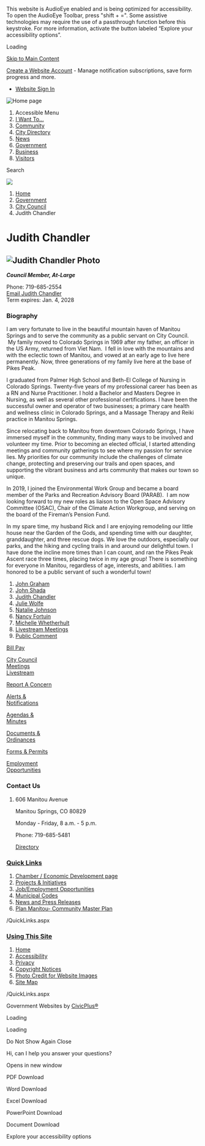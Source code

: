 This website is AudioEye enabled and is being optimized for accessibility. To open the AudioEye Toolbar, press "shift + =". Some assistive technologies may require the use of a passthrough function before this keystroke. For more information, activate the button labeled “Explore your accessibility options”.

Loading

[Skip to Main Content](https://www.manitouspringsgov.com/204/Judith-Chandler/)

[Create a Website Account](https://www.manitouspringsgov.com/MyAccount/ProfileCreate) - Manage notification subscriptions, save form progress and more.   

- [Website Sign In](https://www.manitouspringsgov.com/MyAccount)

![Home page](https://www.manitouspringsgov.com/ImageRepository/Document?documentID=4398)

1. Accessible Menu
2. [I Want To...](https://www.manitouspringsgov.com/9/I-Want-To)
3. [Community](https://www.manitouspringsgov.com/101/Community)
4. [City Directory](https://www.manitouspringsgov.com/directory.aspx)
5. [News](https://www.manitouspringsgov.com/482/News)
6. [Government](https://www.manitouspringsgov.com/27/Government)
7. [Business](https://www.manitouspringsgov.com/35/Business)
8. [Visitors](https://www.manitouspringsgov.com/31/Visitors)

Search

![](https://www.manitouspringsgov.com/ImageRepository/Document?documentID=5801)

1. [Home](https://www.manitouspringsgov.com)
2. [Government](https://www.manitouspringsgov.com/27/Government)
3. [City Council](https://www.manitouspringsgov.com/201/City-Council)
4. Judith Chandler

# Judith Chandler

## ![Judith Chandler Photo](https://www.manitouspringsgov.com/ImageRepository/Document?documentId=2148)

***Council Member, At-Large***

Phone: 719-685-2554  
[Email Judith Chandler](mailto:jchandler@manitouspringsco.gov)   
Term expires: Jan. 4, 2028

### Biography

I am very fortunate to live in the beautiful mountain haven of Manitou Springs and to serve the community as a public servant on City Council.  My family moved to Colorado Springs in 1969 after my father, an officer in the US Army, returned from Viet Nam.  I fell in love with the mountains and with the eclectic town of Manitou, and vowed at an early age to live here permanently. Now, three generations of my family live here at the base of Pikes Peak.

I graduated from Palmer High School and Beth-El College of Nursing in Colorado Springs. Twenty-five years of my professional career has been as a RN and Nurse Practitioner. I hold a Bachelor and Masters Degree in Nursing, as well as several other professional certifications. I have been the successful owner and operator of two businesses; a primary care health and wellness clinic in Colorado Springs, and a Massage Therapy and Reiki practice in Manitou Springs.

Since relocating back to Manitou from downtown Colorado Springs, I have immersed myself in the community, finding many ways to be involved and volunteer my time. Prior to becoming an elected official, I started attending meetings and community gatherings to see where my passion for service lies. My priorities for our community include the challenges of climate change, protecting and preserving our trails and open spaces, and supporting the vibrant business and arts community that makes our town so unique.

In 2019, I joined the Environmental Work Group and became a board member of the Parks and Recreation Advisory Board (PARAB).  I am now looking forward to my new roles as liaison to the Open Space Advisory Committee (OSAC), Chair of the Climate Action Workgroup, and serving on the board of the Fireman’s Pension Fund.

In my spare time, my husband Rick and I are enjoying remodeling our little house near the Garden of the Gods, and spending time with our daughter, granddaughter, and three rescue dogs. We love the outdoors, especially our parks, and the hiking and cycling trails in and around our delightful town. I have done the incline more times than I can count, and ran the Pikes Peak Ascent race three times, placing twice in my age group! There is something for everyone in Manitou, regardless of age, interests, and abilities. I am honored to be a public servant of such a wonderful town!

1. [John Graham](https://www.manitouspringsgov.com/203/John-Graham)
2. [John Shada](https://www.manitouspringsgov.com/206/John-Shada)
3. [Judith Chandler](https://www.manitouspringsgov.com/204/Judith-Chandler)
4. [Julie Wolfe](https://www.manitouspringsgov.com/205/Julie-Wolfe)
5. [Natalie Johnson](https://www.manitouspringsgov.com/207/Natalie-Johnson)
6. [Nancy Fortuin](https://www.manitouspringsgov.com/208/Nancy-Fortuin)
7. [Michelle Whetherhult](https://www.manitouspringsgov.com/556/Michelle-Whetherhult)
8. [Livestream Meetings](https://www.youtube.com/channel/UCgAighRKM1Y4WMZZtBMTU4w)
9. [Public Comment](https://www.manitouspringsgov.com/638/Public-Comment)

[Bill Pay](https://www.manitouspringsgov.com/326/Pay)

[City Council  
Meetings  
Livestream](https://www.manitouspringsgov.com/201/City-Council)

[Report A Concern](https://manitouspringsgov.com/786/8719/SeeClickFix)

[Alerts &amp;  
Notifications](https://www.manitouspringsgov.com/332/_Alerts-Notifications)

[Agendas &amp;  
Minutes](https://www.manitouspringsgov.com/129/Agendas-Minutes)

[Documents &amp;  
Ordinances](https://manitouspringscityco.documents-on-demand.com)

[Forms &amp; Permits](https://www.manitouspringsgov.com/143/Apply-ForRent)

[Employment  
Opportunities](https://www.manitouspringsgov.com/173/_Human-Resources)

### Contact Us

1. 606 Manitou Avenue
   
   Manitou Springs, CO 80829
   
   Monday - Friday, 8 a.m. - 5 p.m.
   
   Phone: 719-685-5481
   
   [Directory](https://www.manitouspringsgov.com/Directory.aspx)

### [Quick Links](https://www.manitouspringsgov.com/QuickLinks.aspx?CID=28)

1. [Chamber / Economic Development page](https://manitousprings.org)
2. [Projects &amp; Initiatives](https://www.manitouspringsgov.com/253/Projects-Initiatives)
3. [Job/Employment Opportunities](https://www.manitouspringsgov.com/173/_Human-Resources)
4. [Municipal Codes](https://www.municode.com/resources/gateway.asp?pid=16474&sid=6)
5. [News and Press Releases](https://www.manitouspringsgov.com/482/News)
6. [Plan Manitou- Community Master Plan](https://www.manitouspringsgov.com/DocumentCenter/View/1263/Plan-Manitou-Community-Master-Plan-and-Hazard-Mitigation-Plan-2017-PDF)

/QuickLinks.aspx

### [Using This Site](https://www.manitouspringsgov.com/QuickLinks.aspx?CID=17)

1. [Home](https://www.manitouspringsgov.com)
2. [Accessibility](https://www.manitouspringsgov.com/accessibility)
3. [Privacy](https://www.manitouspringsgov.com/privacy)
4. [Copyright Notices](https://www.manitouspringsgov.com/site/copyright)
5. [Photo Credit for Website Images](https://www.manitouspringsgov.com/DocumentCenter/View/4281/Photo-Credits-for-the-Website-Last-Updated-10262022)
6. [Site Map](https://www.manitouspringsgov.com/sitemap)

/QuickLinks.aspx

Government Websites by [CivicPlus®](https://connect.civicplus.com/referral)

Loading

Loading

Do Not Show Again Close

Hi, can I help you answer your questions?

Opens in new window

PDF Download

Word Download

Excel Download

PowerPoint Download

Document Download

Explore your accessibility options